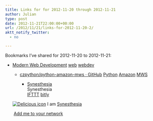 ```yaml
---
title: Links for for 2012-11-20 through 2012-11-21
author: Julian
type: post
date: 2012-11-21T22:00:00+00:00
url: /2012/11/21/links-for-2012-11-20-2/
aktt_notify_twitter:
  - no

---
```

Bookmarks I&#8217;ve shared for 2012-11-20 to 2012-11-21:

  * [Modern Web Development][1] 
    [web][2] [webdev][3] </li> 
    
      * [czpython/python-amazon-mws &middot; GitHub][4] 
        [Python][5] [Amazon][6] [MWS][7] </li> 
        
          * [Synesthesia][8]  
            Synesthesia  
            [IFTTT][9] [bitly][10] </ul> 
        
        <p class="deliciouslink">
          <a href="http://del.icio.us/synesthesia" title="See all my bookmarks on del.icio.us"><img src="https://www.synesthesia.co.uk/images/deliciousicon.jpg" alt="Delicious icon" /></a>&nbsp;I am <a href="http://del.icio.us/synesthesia" title="See all my bookmarks on del.icio.us">Synesthesia</a>
        </p>
        
        <p class="deliciouslink">
          <a href="http://del.icio.us/network?add=synesthesia" title="Add me to your del.icio.us network"><img src="https://www.synesthesia.co.uk/images/add.gif" alt="" /></a>&nbsp;<a href="http://del.icio.us/network?add=synesthesia" title="Add me to your del.icio.us network">Add me to your network</a>
        </p>

 [1]: http://jtaby.com/2012/04/23/modern-web-development-part-1.html
 [2]: http://www.delicious.com/synesthesia/web
 [3]: http://www.delicious.com/synesthesia/webdev
 [4]: https://github.com/czpython/python-amazon-mws
 [5]: http://www.delicious.com/synesthesia/Python
 [6]: http://www.delicious.com/synesthesia/Amazon
 [7]: http://www.delicious.com/synesthesia/MWS
 [8]: https://www.synesthesia.co.uk/blog/archives/2012/11/20/links-for-2012-11-20/
 [9]: http://www.delicious.com/synesthesia/IFTTT
 [10]: http://www.delicious.com/synesthesia/bitly